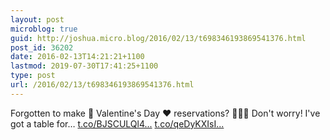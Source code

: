 ```yaml
---
layout: post
microblog: true
guid: http://joshua.micro.blog/2016/02/13/t698346193869541376.html
post_id: 36202
date: 2016-02-13T14:21:21+1100
lastmod: 2019-07-30T17:41:25+1100
type: post
url: /2016/02/13/t698346193869541376.html
---
```

Forgotten to make 💍 Valentine's Day ❤️ reservations? 🍝💕🍷 Don't worry! I've got a table for… [t.co/BJSCULQl4...](https://t.co/BJSCULQl4G) [t.co/qeDyKXIsI...](https://t.co/qeDyKXIsIE)

